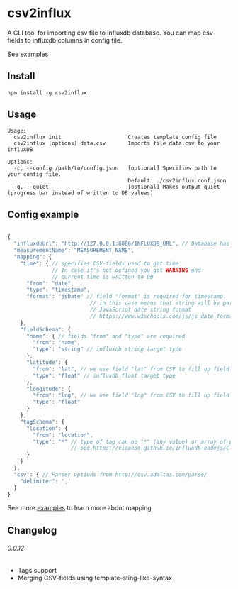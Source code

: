 # csv2influx

A CLI tool for importing csv file to influxdb database.
You can map csv fields to influxdb columns in config file.

See [examples](examples)

## Install

```
npm install -g csv2influx
```

## Usage

```
Usage:
  csv2influx init                     Creates template config file
  csv2influx [options] data.csv       Imports file data.csv to your influxDB

Options:
  -c, --config /path/to/config.json   [optional] Specifies path to your config file.
                                      Default: ./csv2influx.conf.json
  -q, --quiet                         [optional] Makes output quiet (progress bar instead of written to DB values)
```

## Config example

```javascript

{
  "influxdbUrl": "http://127.0.0.1:8086/INFLUXDB_URL", // Database has to exist
  "measurementName": "MEASUREMENT_NAME",
  "mapping": {
    "time": { // specifies CSV-fields used to get time.
              // In case it's not defined you get WARNING and
              // current time is written to DB
      "from": "date",
      "type": "timestamp",
      "format": "jsDate" // field "format" is required for timestamp.
                          // in this case means that string will by parsed as
                          // JavaScript date string format
                          // https://www.w3schools.com/js/js_date_formats.asp
    },
    "fieldSchema": {
      "name": { // fields "from" and "type" are required
        "from": "name",
        "type": "string" // influxdb string target type
      },
      "latitude": {
        "from": "lat", // we use field "lat" from CSV to fill up field "latitude" in DB
        "type": "float" // influxdb float target type
      },
      "longitude": {
        "from": "lng", // we use field "lng" from CSV to fill up field "longitude" in DB
        "type": "float"
      }
    },
    "tagSchema": {
      "location": {
        "from": "location",
        "type": "*" // type of tag can be "*" (any value) or array of possible values
                    // see https://vicanso.github.io/influxdb-nodejs/Client.html#schema
      }
    }
  },
  "csv": { // Parser options from http://csv.adaltas.com/parse/
    "delimiter": ','
  }
}

```

See more [examples](examples) to learn more about mapping

## Changelog

###### 0.0.12 
-  Tags support
-  Merging CSV-fields using template-sting-like-syntax
